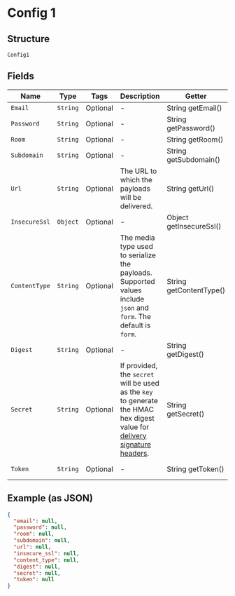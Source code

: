 
# Config 1

## Structure

`Config1`

## Fields

| Name | Type | Tags | Description | Getter | Setter |
|  --- | --- | --- | --- | --- | --- |
| `Email` | `String` | Optional | - | String getEmail() | setEmail(String email) |
| `Password` | `String` | Optional | - | String getPassword() | setPassword(String password) |
| `Room` | `String` | Optional | - | String getRoom() | setRoom(String room) |
| `Subdomain` | `String` | Optional | - | String getSubdomain() | setSubdomain(String subdomain) |
| `Url` | `String` | Optional | The URL to which the payloads will be delivered. | String getUrl() | setUrl(String url) |
| `InsecureSsl` | `Object` | Optional | - | Object getInsecureSsl() | setInsecureSsl(Object insecureSsl) |
| `ContentType` | `String` | Optional | The media type used to serialize the payloads. Supported values include `json` and `form`. The default is `form`. | String getContentType() | setContentType(String contentType) |
| `Digest` | `String` | Optional | - | String getDigest() | setDigest(String digest) |
| `Secret` | `String` | Optional | If provided, the `secret` will be used as the `key` to generate the HMAC hex digest value for [delivery signature headers](https://docs.github.com/webhooks/event-payloads/#delivery-headers). | String getSecret() | setSecret(String secret) |
| `Token` | `String` | Optional | - | String getToken() | setToken(String token) |

## Example (as JSON)

```json
{
  "email": null,
  "password": null,
  "room": null,
  "subdomain": null,
  "url": null,
  "insecure_ssl": null,
  "content_type": null,
  "digest": null,
  "secret": null,
  "token": null
}
```

